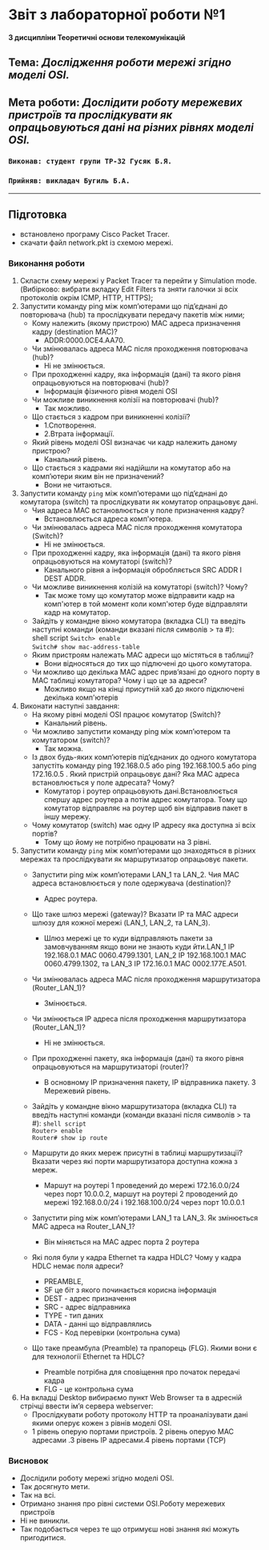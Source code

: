# Звіт з лабораторної роботи №1

#### З дисципліни Теоретичні основи телекомунікацій
## Тема: _Дослідження роботи мережі згідно моделі OSI._

## Мета роботи: _Дослідити роботу мережевих пристроїв та прослідкувати як опрацьовуються дані на різних рівнях моделі OSI._

### `Виконав: студент групи ТР-32 Гусяк Б.Я.`
### `Прийняв: викладач Бугиль Б.А.`
---

## Підготовка
- встановлено програму Cisco Packet Tracer.
- скачати файл network.pkt із схемою мережі.

### Виконання роботи
1. Скласти схему мережі у Packet Tracer та перейти у Simulation mode. (Вибірково: вибрати вкладку Edit Filters та зняти галочки зі всіх протоколів окрім ICMP, HTTP, HTTPS);
2. Запустити команду ping між комп’ютерами що під’єднані до повторювача (hub) та прослідкувати передачу пакетів між ними;
    - Кому належить (якому пристрою) MAC адреса призначення кадру (destination МАС)?
      - ADDR:0000.0CE4.AA70.
    - Чи змінювалась адреса MAC після проходження повторювача (hub)?
      - Ні не змінюється.
    - При проходженні кадру, яка інформація (дані) та якого рівня опрацьовуються на повторювачі (hub)?
      - Інформація фізичного рівня моделі ОSI
    - Чи можливе виникнення колізії на повторювачі (hub)?
      - Так можливо.
    - Що стається з кадром при виникненні колізії?
      - 1.Спотворення.
      - 2.Втрата інформації.
    - Який рівень моделі OSI визначає чи кадр належить даному пристрою?
      - Канальний рівень.
    - Що стається з кадрами які надійшли на комутатор або на комп’ютери яким він не призначений?
      - Вони не читаються.
3. Запустити команду `ping` між комп’ютерами що під’єднані до комутатора (switch) та прослідкувати як комутатор опрацьовує дані.
    - Чия адреса MAC встановлюється у поле призначення кадру?
      - Встановлюється адреса комп'ютера.
    - Чи змінювалась адреса MAC після проходження комутатора (Switch)?
      - Ні не змінюється.
    - При проходженні кадру, яка інформація (дані) та якого рівня опрацьовуються на комутаторі (switch)?
      - Канального рівня а інформація обробляється SRC ADDR I DEST ADDR.
    - Чи можливе виникнення колізій на комутаторі (switch)? Чому?
      - Так може тому що комутатор може відправити кадр на комп'ютер в той момент коли комп'ютер буде відправляти кадр на комутатор. 
    - Зайдіть у командне вікно комутатора (вкладка CLI) та введіть наступні команди (команди вказані після символів > та #):        
shell script
        `Switch> enable`  
        `Switch# show mac-address-table`  
    - Яким пристроям належать МАС адреси що містяться в таблиці?
      - Вони відносяться до тих що підлючені до цього комутатора.
    - Чи можливо що декілька МАС адрес прив’язані до одного порту в МАС таблиці комутатора? Чому і що це за адреси?
      - Можливо якщо на кінці присутній хаб до якого підключені декілька комп'ютерів
4. Виконати наступні завдання:
    - На якому рівні моделі OSI працює комутатор (Switch)? 
      - Канальний рівень. 
    - Чи можливо запустити команду ping між комп’ютером та комутатором (switch)?
      - Так можна. 
    - Із двох будь-яких комп’ютерів під’єднаних до одного комутатора запустіть команду ping 192.168.0.5 або ping 192.168.100.5 або ping 172.16.0.5 . Який пристрій опрацьовує дані? Яка МАС адреса встановлюється у поле адресата? Чому?
      - Комутатор і роутер опрацьовують дані.Встановлюється спершу адрес роутера а потім адрес комутатора. Тому що комутатор відправляє на роутер щоб він відправив пакет в іншу мережу. 
    - Чому комутатор (switch) має одну ІР адресу яка доступна зі всіх портів?
      - Тому що йому не потрібно працювати на 3 рівні. 
5. Запустити команду `ping` між комп’ютерами що знаходяться в різних мережах та прослідкувати як маршрутизатор опрацьовує пакети.
    - Запустити ping між комп’ютерами LAN_1 та LAN_2. Чия МАС адреса встановлюється у поле одержувача (destination)?
      - Адрес роутера.
    - Що таке шлюз мережі (gateway)? Вказати IP та МАС адреси шлюзу для кожної мережі (LAN_1, LAN_2, та LAN_3).
      - Шлюз мережі це то куди відправляють пакети за замовчуванням якщо вони не знають куди йти.LAN_1 IP 192.168.0.1 MAC 0060.4799.1301, LAN_2 IP 192.168.100.1 MAC 0060.4799.1302, та LAN_3 IP 172.16.0.1 MAC 0002.177E.A501.
    - Чи змінювалась адреса MAC після проходження маршрутизатора (Router_LAN_1)?
      - Змінюється. 
    - Чи змінюється ІР адреса після проходження маршрутизатора (Router_LAN_1)?
      - Ні не змінюється.
    - При проходженні пакету, яка інформація (дані) та якого рівня опрацьовуються на маршрутизаторі (router)?
      - В основному IP призначення пакету, IP відправника пакету. 3 Мережевий рівень.
    - Зайдіть у командне вікно маршрутизатора (вкладка CLI) та введіть наступні команди (команди вказані після символів > та #):
        `shell script`  
        `Router> enable`  
        `Router# show ip route`  
        
    - Маршрути до яких мереж присутні в таблиці маршрутизації? Вказати через які порти маршрутизатора доступна кожна з мереж.
      - Маршут на роутері 1 проведений до мережі 172.16.0.0/24 через порт 10.0.0.2, маршут на роутері 2 проводений до мережі 192.168.0.0/24 і 192.168.100.0/24 через порт 10.0.0.1
    - Запустити ping між комп’ютерами LAN_1 та LAN_3. Як змінюється МАС адреса на Router_LAN_1? 
      - Він міняється на MAC адрес порта 2 роутера 
    - Які поля були у кадра Ethernet та кадра HDLC? Чому у кадра HDLC немає поля адреси?
      - PREAMBLE,
      - SF це біт з якого починається корисна інформація 
      - DEST - адрес призначення
      - SRC - адрес відправника 
      - TYPE - тип даних 
      - DATA - данні що відправлялись
      - FCS - Код перевірки (контрольна сума)
    - Що таке преамбула (Preamble) та прапорець (FLG). Якими вони є для технології Ethernet та HDLC?
      - Preamble потрібна для сповіщення про початок передачі кадра 
      - FLG - це контрольна сума
6. На вкладці Desktop вибираємо пункт Web Browser та в адресній стрічці ввести ім’я сервера webserver:
    - Прослідкувати роботу протоколу HTTP та проаналізувати дані якими оперує кожен з рівнів моделі OSI.
    - 1 рівень оперую портами пристроїв. 2 рівень оперую MAC адресами .3 рівень IP адресами.4 рівень портами (TCP)
### Висновок 
- Дослідили роботу мережі згідно моделі OSI.
- Так досягнуто мети.
- Так на всі.
- Отримано знання про рівні системи OSI.Роботу мережевих пристроїв 
- Ні не виникли. 
- Так подобається через те що отримуєш нові знання які можуть пригодитися.
